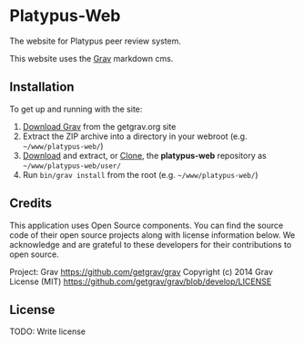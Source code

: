 # Platypus-Web

The website for Platypus peer review system.

This website uses the [Grav](http://getgrav.org) markdown cms.


## Installation

To get up and running with the site:

1. [Download Grav](http://getgrav.org/downloads) from the getgrav.org site
2. Extract the ZIP archive into a directory in your webroot (e.g. `~/www/platypus-web/`)
3. [Download](https://github.com/getgrav/grav-learn/archive/develop.zip) and extract, or [Clone](https://github.com/RoboticsDesignLab/platypus-web.git), the **platypus-web** repository as `~/www/platypus-web/user/`
4. Run `bin/grav install` from the root (e.g. `~/www/platypus-web/`)


## Credits

This application uses Open Source components. You can find the source code of their open source projects along with license information below. We acknowledge and are grateful to these developers for their contributions to open source.

Project: Grav https://github.com/getgrav/grav
Copyright (c) 2014 Grav
License (MIT) https://github.com/getgrav/grav/blob/develop/LICENSE


## License

TODO: Write license